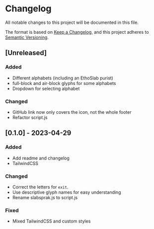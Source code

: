 # Changelog

All notable changes to this project will be documented in this file.

The format is based on [Keep a Changelog](https://keepachangelog.com/en/1.0.0/),
and this project adheres to [Semantic Versioning](https://semver.org/spec/v2.0.0.html).

## [Unreleased]

### Added

- Different alphabets (including an EthoSlab purist)
- full-block and air-block glyphs for some alphabets
- Dropdown for selecting alphabet

### Changed

- GitHub link now only covers the icon, not the whole footer
- Refactor script.js

## [0.1.0] - 2023-04-29

### Added

- Add readme and changelog
- TailwindCSS

### Changed

- Correct the letters for `exit`.
- Use descriptive glyph names for easy understanding
- Rename slabsprak.js to script.js

### Fixed

- Mixed TailwindCSS and custom styles
